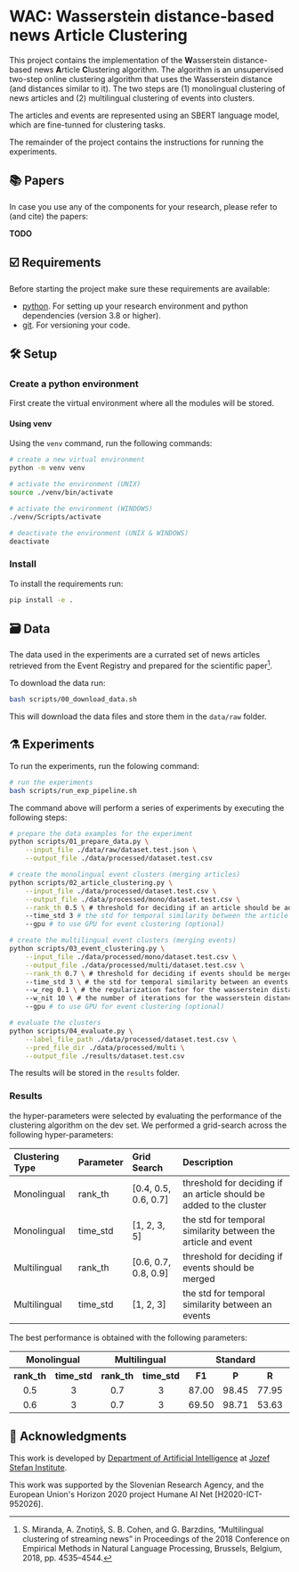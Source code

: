 # WAC: **W**asserstein distance-based news **A**rticle **C**lustering

This project contains the implementation of the **W**asserstein distance-based news **A**rticle **C**lustering algorithm.
The algorithm is an unsupervised two-step online clustering algorithm that uses the Wasserstein distance (and distances
similar to it). The two steps are (1) monolingual clustering of news articles and (2) multilingual clustering of events into clusters.

The articles and events are represented using an SBERT language model, which are fine-tunned for clustering tasks.

The remainder of the project contains the instructions for running the experiments.

## 📚 Papers

In case you use any of the components for your research, please refer to (and cite) the papers:

**TODO**

## ☑️ Requirements

Before starting the project make sure these requirements are available:

- [python]. For setting up your research environment and python dependencies (version 3.8 or higher).
- [git]. For versioning your code.

## 🛠️ Setup

### Create a python environment

First create the virtual environment where all the modules will be stored.

#### Using venv

Using the `venv` command, run the following commands:

```bash
# create a new virtual environment
python -m venv venv

# activate the environment (UNIX)
source ./venv/bin/activate

# activate the environment (WINDOWS)
./venv/Scripts/activate

# deactivate the environment (UNIX & WINDOWS)
deactivate
```

### Install

To install the requirements run:

```bash
pip install -e .
```

## 🗃️ Data

The data used in the experiments are a currated set of news articles retrieved from the Event Registry and prepared
for the scientific paper[^1].

To download the data run:

```bash
bash scripts/00_download_data.sh
```

This will download the data files and store them in the `data/raw` folder.

## ⚗️ Experiments

To run the experiments, run the folowing command:

```bash
# run the experiments
bash scripts/run_exp_pipeline.sh
```

The command above will perform a series of experiments by executing the following steps:

```bash
# prepare the data examples for the experiment
python scripts/01_prepare_data.py \
    --input_file ./data/raw/dataset.test.json \
    --output_file ./data/processed/dataset.test.csv

# create the monolingual event clusters (merging articles)
python scripts/02_article_clustering.py \
    --input_file ./data/processed/dataset.test.csv \
    --output_file ./data/processed/mono/dataset.test.csv \
    --rank_th 0.5 \ # threshold for deciding if an article should be added to the cluster (optional)
    --time_std 3 # the std for temporal similarity between the article and event (optional)
    --gpu # to use GPU for event clustering (optional)

# create the multilingual event clusters (merging events)
python scripts/03_event_clustering.py \
    --input_file ./data/processed/mono/dataset.test.csv \
    --output_file ./data/processed/multi/dataset.test.csv \
    --rank_th 0.7 \ # threshold for deciding if events should be merged (optional)
    --time_std 3 \ # the std for temporal similarity between an events (optional)
    --w_reg 0.1 \ # the regularization factor for the wasserstein distance (optional)
    --w_nit 10 \ # the number of iterations for the wasserstein distance (optional)
    --gpu # to use GPU for event clustering (optional)

# evaluate the clusters
python scripts/04_evaluate.py \
    --label_file_path ./data/processed/dataset.test.csv \
    --pred_file_dir ./data/processed/multi \
    --output_file ./results/dataset.test.csv

```

The results will be stored in the `results` folder.

### Results

the hyper-parameters were selected by evaluating the performance of the clustering algorithm on the dev set. We performed a grid-search across the following hyper-parameters:

| Clustering Type | Parameter | Grid Search          | Description                                                         |
| :-------------- | :-------- | :------------------- | :------------------------------------------------------------------ |
| Monolingual     | rank_th   | [0.4, 0.5, 0.6, 0.7] | threshold for deciding if an article should be added to the cluster |
| Monolingual     | time_std  | [1, 2, 3, 5]         | the std for temporal similarity between the article and event       |
| Multilingual    | rank_th   | [0.6, 0.7, 0.8, 0.9] | threshold for deciding if events should be merged                   |
| Multilingual    | time_std  | [1, 2, 3]            | the std for temporal similarity between an events                   |

The best performance is obtained with the following parameters:

<table>
  <tr>
    <th style="text-align:center;" colspan="2">Monolingual</th>
    <th style="text-align:center;" colspan="2">Multilingual</th>
    <th style="text-align:center;" colspan="3">Standard</th>
    <th style="text-align:center;" colspan="3">BCubed</th>
    <th></th>
  </tr>
  <tr>
    <th style="text-align:center;">rank_th</th>
    <th style="text-align:center;">time_std</th>
    <th style="text-align:center;">rank_th</th>
    <th style="text-align:center;">time_std</th>
    <th style="text-align:center;">F1</th>
    <th style="text-align:center;">P</th>
    <th style="text-align:center;">R</th>
    <th style="text-align:center;">F1</th>
    <th style="text-align:center;">P</th>
    <th style="text-align:center;">R</th>
    <th style="text-align:center;">clusters</th>
  </tr>
  <tr>
    <td style="text-align:center;">0.5</td>
    <td style="text-align:center;">3</td>
    <td style="text-align:center;">0.7</td>
    <td style="text-align:center;">3</td>
    <td style="text-align:center;">87.00</td>
    <td style="text-align:center;">98.45</td>
    <td style="text-align:center;">77.95</td>
    <td style="text-align:center;">85.42</td>
    <td style="text-align:center;">93.04</td>
    <td style="text-align:center;">78.95</td>
    <td style="text-align:center;">1066</td>
  </tr>
  <tr>
    <td style="text-align:center;">0.6</td>
    <td style="text-align:center;">3</td>
    <td style="text-align:center;">0.7</td>
    <td style="text-align:center;">3</td>
    <td style="text-align:center;">69.50</td>
    <td style="text-align:center;">98.71</td>
    <td style="text-align:center;">53.63</td>
    <td style="text-align:center;">81.08</td>
    <td style="text-align:center;">94.14</td>
    <td style="text-align:center;">71.20</td>
    <td style="text-align:center;">1108</td>
  </tr>
</table>

## 📣 Acknowledgments

This work is developed by [Department of Artificial Intelligence][ailab] at [Jozef Stefan Institute][ijs].

This work was supported by the Slovenian Research Agency, and the European Union's Horizon 2020 project Humane AI Net [H2020-ICT-952026].

[python]: https://www.python.org/
[git]: https://git-scm.com/
[ailab]: http://ailab.ijs.si/
[ijs]: https://www.ijs.si/

[^1]: S. Miranda, A. Znotiņš, S. B. Cohen, and G. Barzdins, “Multilingual clustering of streaming news” in Proceedings of the 2018 Conference on Empirical Methods in Natural Language Processing, Brussels, Belgium, 2018, pp. 4535–4544.
